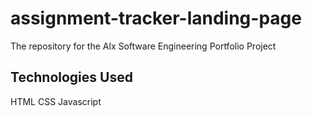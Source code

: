 # assignment-tracker-landing-page
The repository for the Alx Software Engineering Portfolio Project
## Technologies Used
HTML
CSS
Javascript
